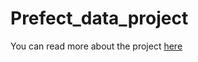 # Prefect_data_project
You can read more about the project [here](https://medium.com/@aopiyo28/my-project-with-prefect-0694db481e31)
